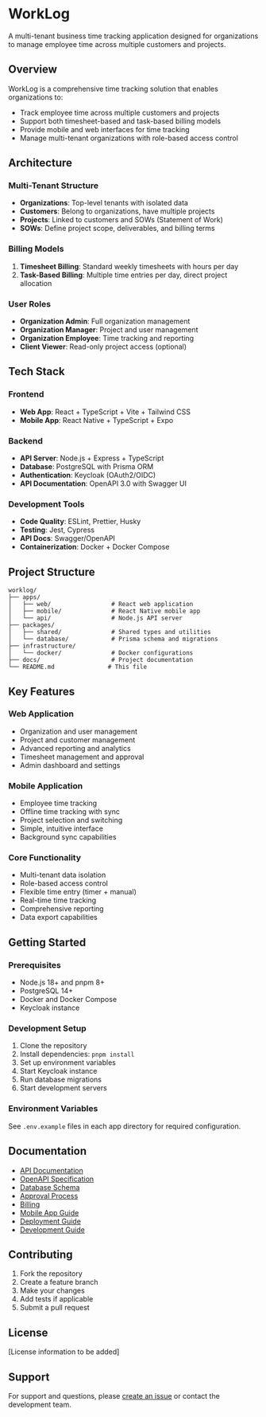 # WorkLog

A multi-tenant business time tracking application designed for organizations to manage employee time across multiple customers and projects.

## Overview

WorkLog is a comprehensive time tracking solution that enables organizations to:
- Track employee time across multiple customers and projects
- Support both timesheet-based and task-based billing models
- Provide mobile and web interfaces for time tracking
- Manage multi-tenant organizations with role-based access control

## Architecture

### Multi-Tenant Structure
- **Organizations**: Top-level tenants with isolated data
- **Customers**: Belong to organizations, have multiple projects
- **Projects**: Linked to customers and SOWs (Statement of Work)
- **SOWs**: Define project scope, deliverables, and billing terms

### Billing Models
1. **Timesheet Billing**: Standard weekly timesheets with hours per day
2. **Task-Based Billing**: Multiple time entries per day, direct project allocation

### User Roles
- **Organization Admin**: Full organization management
- **Organization Manager**: Project and user management
- **Organization Employee**: Time tracking and reporting
- **Client Viewer**: Read-only project access (optional)

## Tech Stack

### Frontend
- **Web App**: React + TypeScript + Vite + Tailwind CSS
- **Mobile App**: React Native + TypeScript + Expo

### Backend
- **API Server**: Node.js + Express + TypeScript
- **Database**: PostgreSQL with Prisma ORM
- **Authentication**: Keycloak (OAuth2/OIDC)
- **API Documentation**: OpenAPI 3.0 with Swagger UI

### Development Tools
- **Code Quality**: ESLint, Prettier, Husky
- **Testing**: Jest, Cypress
- **API Docs**: Swagger/OpenAPI
- **Containerization**: Docker + Docker Compose

## Project Structure

```
worklog/
├── apps/
│   ├── web/                 # React web application
│   ├── mobile/              # React Native mobile app
│   └── api/                 # Node.js API server
├── packages/
│   ├── shared/              # Shared types and utilities
│   └── database/            # Prisma schema and migrations
├── infrastructure/
│   └── docker/              # Docker configurations
├── docs/                    # Project documentation
└── README.md               # This file
```

## Key Features

### Web Application
- Organization and user management
- Project and customer management
- Advanced reporting and analytics
- Timesheet management and approval
- Admin dashboard and settings

### Mobile Application
- Employee time tracking
- Offline time tracking with sync
- Project selection and switching
- Simple, intuitive interface
- Background sync capabilities

### Core Functionality
- Multi-tenant data isolation
- Role-based access control
- Flexible time entry (timer + manual)
- Real-time time tracking
- Comprehensive reporting
- Data export capabilities

## Getting Started

### Prerequisites
- Node.js 18+ and pnpm 8+
- PostgreSQL 14+
- Docker and Docker Compose
- Keycloak instance

### Development Setup
1. Clone the repository
2. Install dependencies: `pnpm install`
3. Set up environment variables
4. Start Keycloak instance
5. Run database migrations
6. Start development servers

### Environment Variables
See `.env.example` files in each app directory for required configuration.

## Documentation

- [API Documentation](./docs/api.md)
- [OpenAPI Specification](./docs/openapi.md)
- [Database Schema](./docs/database.md)
- [Approval Process](./docs/approval-process.md)
- [Billing](./docs/billing.md)
- [Mobile App Guide](./docs/mobile.md)
- [Deployment Guide](./docs/deployment.md)
- [Development Guide](./docs/development.md)

## Contributing

1. Fork the repository
2. Create a feature branch
3. Make your changes
4. Add tests if applicable
5. Submit a pull request

## License

[License information to be added]

## Support

For support and questions, please [create an issue](../../issues) or contact the development team.